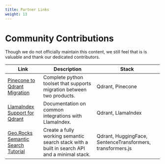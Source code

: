 ```yaml
---
title: Partner Links
weight: 13
---
```


# Community Contributions

Though we do not officially maintain this content, we still feel that is is valuable and thank our dedicated contributors. 

| Link | Description                  | Stack  |   
|------|------------------------------|--------|
| [Pinecone to Qdrant Migration](https://github.com/NirantK/qdrant_tools)       | Complete python toolset that supports migration between two products.       | Qdrant, Pinecone |  
| [LlamaIndex Support for Qdrant](https://gpt-index.readthedocs.io/en/latest/examples/vector_stores/QdrantIndexDemo.html)   | Documentation on common integrations with LlamaIndex.    | Qdrant, LlamaIndex |   
| [Geo.Rocks Semantic Search Tutorial](https://geo.rocks/post/qdrant-transformers-js-semantic-search/)           | Create a fully working semantic search stack with a built in search API and a minimal stack.  | Qdrant, HuggingFace, SentenceTransformers, transformers.js | 
